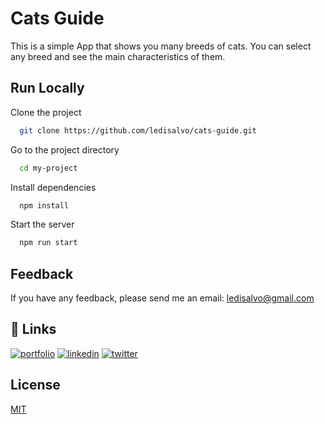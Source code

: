 
# Cats Guide

This is a simple App that shows you many breeds of cats. You can select any breed and see the main characteristics of them.




## Run Locally

Clone the project

```bash
  git clone https://github.com/ledisalvo/cats-guide.git
```

Go to the project directory

```bash
  cd my-project
```

Install dependencies

```bash
  npm install
```

Start the server

```bash
  npm run start
```


## Feedback

If you have any feedback, please send me an email: ledisalvo@gmail.com


## 🔗 Links
[![portfolio](https://img.shields.io/badge/my_portfolio-000?style=for-the-badge&logo=ko-fi&logoColor=white)](https://github.com/ledisalvo)
[![linkedin](https://img.shields.io/badge/linkedin-0A66C2?style=for-the-badge&logo=linkedin&logoColor=white)](https://www.linkedin.com/in/leonardo-di-salvo//)
[![twitter](https://img.shields.io/badge/twitter-1DA1F2?style=for-the-badge&logo=twitter&logoColor=white)](https://twitter.com/PullCommitPush)


## License

[MIT](https://choosealicense.com/licenses/mit/)

